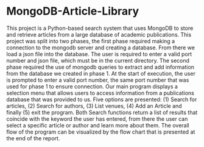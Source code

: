 # MongoDB-Article-Library
This project is a Python-based search system that uses MongoDB to store and retrieve articles from a large database of academic publications. 
This project was split into two phases, the first phase required making a connection to the mongodb server and creating a database. 
From there we load a json file into the database. The user is required to enter a valid port number and json file, which must be in the current directory. 
The second phase required the use of mongodb queries to extract and add information from the database we created in phase 1. 
At the start of execution, the user is prompted to enter a valid port number, the same port number that was used for phase 1 to ensure connection. 
Our main program displays a selection menu that allows users to access information from a publications database that was provided to us. 
Five options are presented: (1) Search for articles, (2) Search for authors, (3) List venues, (4) Add an Article and finally (5) exit the program. 
Both Search functions return a list of results that coincide with the keyword the user has entered, from there the user can select a specific article or author and learn more about them. 
The overall flow of the program can be visualized by the flow chart that is presented at the end of the report.
